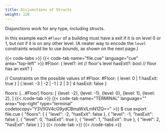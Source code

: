 ```yaml
---
title: Disjunctions of Structs
weight: 120
---
```


Disjunctions work for any type, including structs.

In this example each `#Floor` of a building
must have a exit if it is on level 0 or 1,
but not if it is on any other level.
(A neater way to encode the `level` constraints would be to use *bounds*, as
shown on the next page.)

<!--more-->

{{< code-tabs >}}
{{< code-tab name="file.cue" language="cue" area="top-left" >}}
#Floor: {
	level?:   int  // floor's level
	hasExit?: bool // floor has an exit?
}

// Constraints on the possible values of #Floor.
#Floor: {
	level:   0 | 1
	hasExit: true
} | {
	level:   -3 | -2 | -1 | 2 | 3 | 4
	hasExit: false
}

floors: [...#Floor]
floors: [
	{level: -2},
	{level: -1},
	{level: 0},
	{level: 1},
	{level: 2},
]
{{< /code-tab >}}
{{< code-tab name="TERMINAL" language="" area="top-right" type="terminal" codetocopy="Y3VlIGV4cG9ydCBmaWxlLmN1ZQ==" >}}
$ cue export file.cue
{
    "floors": [
        {
            "level": -2,
            "hasExit": false
        },
        {
            "level": -1,
            "hasExit": false
        },
        {
            "level": 0,
            "hasExit": true
        },
        {
            "level": 1,
            "hasExit": true
        },
        {
            "level": 2,
            "hasExit": false
        }
    ]
}
{{< /code-tab >}}
{{< /code-tabs >}}
